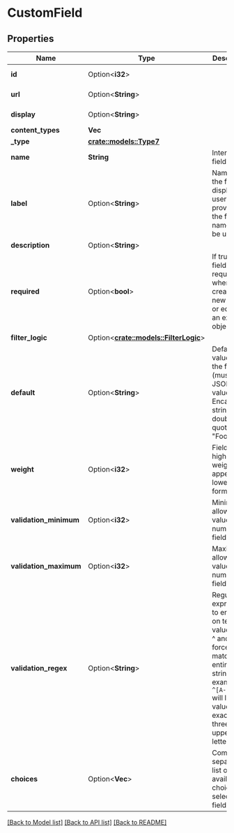 # CustomField

## Properties

Name | Type | Description | Notes
------------ | ------------- | ------------- | -------------
**id** | Option<**i32**> |  | [optional][readonly]
**url** | Option<**String**> |  | [optional][readonly]
**display** | Option<**String**> |  | [optional][readonly]
**content_types** | **Vec<String>** |  | 
**_type** | [**crate::models::Type7**](Type_7.md) |  | 
**name** | **String** | Internal field name | 
**label** | Option<**String**> | Name of the field as displayed to users (if not provided, the field's name will be used) | [optional]
**description** | Option<**String**> |  | [optional]
**required** | Option<**bool**> | If true, this field is required when creating new objects or editing an existing object. | [optional]
**filter_logic** | Option<[**crate::models::FilterLogic**](Filter_logic.md)> |  | [optional]
**default** | Option<**String**> | Default value for the field (must be a JSON value). Encapsulate strings with double quotes (e.g. \"Foo\"). | [optional]
**weight** | Option<**i32**> | Fields with higher weights appear lower in a form. | [optional]
**validation_minimum** | Option<**i32**> | Minimum allowed value (for numeric fields) | [optional]
**validation_maximum** | Option<**i32**> | Maximum allowed value (for numeric fields) | [optional]
**validation_regex** | Option<**String**> | Regular expression to enforce on text field values. Use ^ and $ to force matching of entire string. For example, <code>^[A-Z]{3}$</code> will limit values to exactly three uppercase letters. | [optional]
**choices** | Option<**Vec<String>**> | Comma-separated list of available choices (for selection fields) | [optional]

[[Back to Model list]](../README.md#documentation-for-models) [[Back to API list]](../README.md#documentation-for-api-endpoints) [[Back to README]](../README.md)


